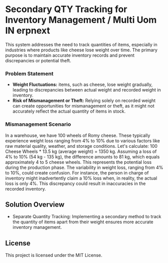 # Secondary QTY Tracking for Inventory Management / Multi Uom IN erpnext
This system addresses the need to track quantities of items, especially in industries where products like cheese lose weight over time. The primary purpose is to maintain accurate inventory records and prevent discrepancies or potential theft.

### Problem Statement
- **Weight Fluctuations:**  items, such as cheese, lose weight gradually, leading to discrepancies between actual weight and recorded weight in inventory.
- **Risk of Mismanagement or Theft:** Relying solely on recorded weight can create opportunities for mismanagement or theft, as it might not accurately reflect the actual quantity of items in stock.

### Mismanagement Scenario 
In a warehouse, we have 100 wheels of Romy cheese. These typically experience weight loss ranging from 4% to 10% due to various factors like raw material quality, weather, and storage conditions.
Let's calculate:
100 Cheese Wheels * 13.5 kg (average weight) = 1350 kg.
Assuming a loss of 4% to 10% (54 kg - 135 kg), the difference amounts to 81 kg, which equals approximately 4 to 5 cheese wheels. This represents the potential loss during the production phase.
The variability in weight loss, ranging from 4% to 10%, could create confusion. For instance, the person in charge of inventory might inadvertently claim a 10% loss when, in reality, the actual loss is only 4%. This discrepancy could result in inaccuracies in the recorded inventory.

## Solution Overview
- Separate Quantity Tracking: Implementing a secondary method to track the quantity of items apart from their weight ensures more accurate inventory management.


## License
This project is licensed under the MIT License.


